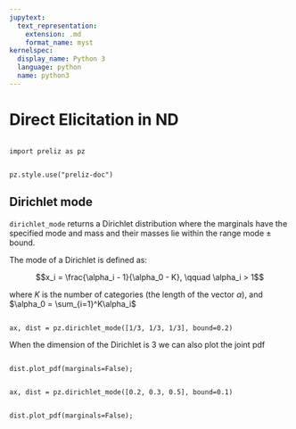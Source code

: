 ```yaml
---
jupytext:
  text_representation:
    extension: .md
    format_name: myst
kernelspec:
  display_name: Python 3
  language: python
  name: python3
---
```


# Direct Elicitation in ND

```{jupyter-execute}

import preliz as pz
```

```{jupyter-execute}

pz.style.use("preliz-doc")
```

## Dirichlet mode

`dirichlet_mode` returns a Dirichlet distribution where the marginals have the specified mode and mass and their masses
lie within the range mode ± bound.

The mode of a Dirichlet is defined as:

$$x_i = \frac{\alpha_i - 1}{\alpha_0 - K}, \qquad \alpha_i > 1$$

where $K$ is the number of categories (the length of the vector $\alpha$), and $\alpha_0 = \sum_{i=1}^K\alpha_i$

```{jupyter-execute}

ax, dist = pz.dirichlet_mode([1/3, 1/3, 1/3], bound=0.2)
```

When the dimension of the Dirichlet is 3 we can also plot the joint pdf

```{jupyter-execute}

dist.plot_pdf(marginals=False);
```

```{jupyter-execute}

ax, dist = pz.dirichlet_mode([0.2, 0.3, 0.5], bound=0.1)
```

```{jupyter-execute}

dist.plot_pdf(marginals=False);
```
